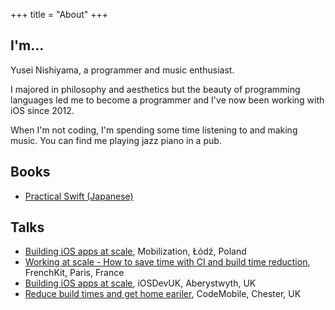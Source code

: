 +++
title = "About"
+++

## I'm...

Yusei Nishiyama, a programmer and music enthusiast.

I majored in philosophy and aesthetics but the beauty of programming languages led me to become a programmer and I've now been working with iOS since 2012.

When I'm not coding, I'm spending some time listening to and making music. You can find me playing jazz piano in a pub.

## Books

- [Practical Swift (Japanese)](https://www.amazon.co.jp/dp/4774187305)

## Talks

- [Building iOS apps at scale](https://academy.realm.io/posts/yusei-nishiyama-mobilization-2017-building-ios-apps-at-scale/), Mobilization, Łódź, Poland
- [Working at scale - How to save time with CI and build time reduction](https://www.youtube.com/watch?v=XLFQ40EqG64), FrenchKit, Paris, France
- [Building iOS apps at scale](https://speakerdeck.com/yuseinishiyama/building-ios-apps-at-scale), iOSDevUK, Aberystwyth, UK
- [Reduce build times and get home eariler](https://speakerdeck.com/yuseinishiyama/reduce-build-times-and-get-home-eariler), CodeMobile, Chester, UK
